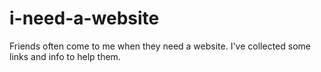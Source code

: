 # i-need-a-website
Friends often come to me when they need a website. I've collected some links and info to help them.
